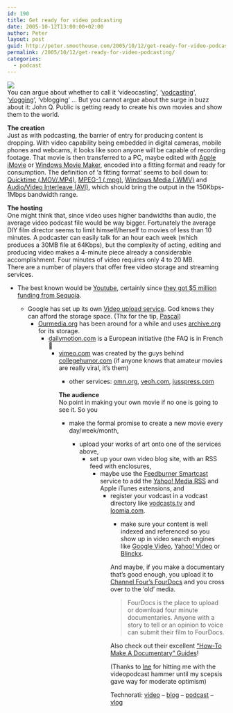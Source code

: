 ```yaml
---
id: 190
title: Get ready for video podcasting
date: 2005-10-12T13:00:00+02:00
author: Peter
layout: post
guid: http://peter.smoothouse.com/2005/10/12/get-ready-for-video-podcasting/
permalink: /2005/10/12/get-ready-for-video-podcasting/
categories:
  - podcast
---
```

![](http://www.pixagogo.com/S5vpfnjbBPdPk!KWxKDuUXn31ZZYaYzgpd6240XUn7U9KXmmP7iF6FoiZ3i32cIyiWzJNtKDOd7wCti7H8UP38EZC2baft6-s6tlu0HhUXXFU5PfC9h2hPW4PDjtITx2X2nBRM7fi2trYPAkUYK5S0Vw__/video_podcast.jpg)  
You can argue about whether to call it &#8216;videocasting&#8217;, &#8216;[vodcasting](http://en.wikipedia.org/wiki/Vodcast)&#8216;, &#8216;[vlogging](http://en.wikipedia.org/wiki/Vlog)&#8216;, &#8216;vblogging&#8217; &#8230; But you cannot argue about the surge in buzz about it: John Q. Public is getting ready to create his own movies and show them to the world.

**The creation**  
Just as with podcasting, the barrier of entry for producing content is dropping. With video capability being embedded in digital cameras, mobile phones and webcams, it looks like soon anyone will be capable of recording footage. That movie is then transferred to a PC, maybe edited with [Apple iMovie](http://www.apple.com/ilife/imovie/) or [Windows Movie Maker](http://www.microsoft.com/windowsxp/downloads/updates/moviemaker2.mspx), encoded into a fitting format and ready for consumption. The definition of &#8216;a fitting format&#8217; seems to boil down to: [Quicktime (.MOV/.MP4)](http://en.wikipedia.org/wiki/QuickTime), [MPEG-1 (.mpg)](http://en.wikipedia.org/wiki/MPEG-1), [Windows Media (.WMV)](http://en.wikipedia.org/wiki/WMV) and [Audio/Video Interleave (AVI)](http://en.wikipedia.org/wiki/AVI), which should bring the output in the 150Kbps-1Mbps bandwidth range.

**The hosting**  
One might think that, since video uses higher bandwidths than audio, the average video podcast file would be way bigger. Fortunately the average DIY film director seems to limit himself/herself to movies of less than 10 minutes. A podcaster can easily talk for an hour each week (which produces a 30MB file at 64Kbps), but the complexity of acting, editing and producing video makes a 4-minute piece already a considerable accomplishment. Four minutes of video requires only 4 to 20 MB.  
There are a number of players that offer free video storage and streaming services. 

  * The best known would be [Youtube](http://youtube.com), certainly since [they got $5 million funding from Sequoia](http://gigaom.com/2005/10/07/youtube-gets-sequoias-cash/). </p> 
      * Google has set up its own [Video upload service](https://upload.video.google.com/). God knows they can afford the storage space. (Thx for the tip, [Pascal](http://pascal.vanhecke.info/)) 
          * [Ourmedia.org](http://www.ourmedia.org/) has been around for a while and uses [archive.org](http://www.archive.org) for its storage. 
              * [dailymotion.com](http://www.dailymotion.com/) is a European initiative (the FAQ is in French 🙂 
                  * [vimeo.com](http://www.vimeo.com/) was created by the guys behind [collegehumor.com](http://www.collegehumor.com/) (if anyone knows that amateur movies are really viral, it&#8217;s them) 
                      * other services: [omn.org](http://www.omn.org/), [veoh.com](http://www.veoh.com/), [jusspress.com](http://www.jusspress.com/)</ul> 
                        **The audience**  
                        No point in making your own movie if no one is going to see it. So you 
                        
                          * make the formal promise to create a new movie every day/week/month, </p> 
                              * upload your works of art onto one of the services above, 
                                  * set up your own video blog site, with an RSS feed with enclosures, 
                                      * maybe use the [Feedburner Smartcast](http://www.feedburner.com) service to add the [Yahoo! Media RSS](http://search.yahoo.com/mrss) and Apple iTunes extensions, and 
                                          * register your vodcast in a vodcast directory like [vodcasts.tv](http://www.vodcasts.tv/) and [loomia.com](http://www.loomia.com/). 
                                              * make sure your content is well indexed and referenced so you show up in video search engines like [Google Video](http://video.google.com/), [Yahoo! Video](http://video.search.yahoo.com/) or [Blinckx](http://www.blinkx.tv/).</ul> 
                                                And maybe, if you make a documentary that&#8217;s good enough, you upload it to [Channel Four&#8217;s FourDocs](http://www.channel4.com/fourdocs/) and you cross over to the &#8216;old&#8217; media.
                                                
                                                > FourDocs is the place to upload or download four minute documentaries. Anyone with a story to tell or an opinion to voice can submit their film to FourDocs.
                                                
                                                Also check out their excellent [&#8220;How-To Make A Documentary&#8221; Guides](http://www.channel4.com/fourdocs/guides/index.html)!
                                                
                                                (Thanks to [Ine](http://mastuvu.typepad.com/monuments/) for hitting me with the videopodcast hammer until my scepsis gave way for moderate optimism)
                                                
                                                Technorati: <a href="http://technorati.com/tag/video" rel="tag">video</a> &#8211; <a href="http://technorati.com/tag/blog" rel="tag">blog</a> &#8211; <a href="http://technorati.com/tag/podcast" rel="tag">podcast</a> &#8211; <a href="http://technorati.com/tag/vlog" rel="tag">vlog</a>